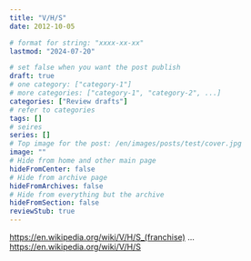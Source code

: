 ```yaml
---
title: "V/H/S"
date: 2012-10-05

# format for string: "xxxx-xx-xx"
lastmod: "2024-07-20"

# set false when you want the post publish
draft: true
# one category: ["category-1"]
# more categories: ["category-1", "category-2", ...]
categories: ["Review drafts"]
# refer to categories
tags: []
# seires
series: []
# Top image for the post: /en/images/posts/test/cover.jpg
image: ""
# Hide from home and other main page
hideFromCenter: false
# Hide from archive page
hideFromArchives: false
# Hide from everything but the archive
hideFromSection: false
reviewStub: true
---
```

https://en.wikipedia.org/wiki/V/H/S_(franchise)
...
https://en.wikipedia.org/wiki/V/H/S
<!--more-->